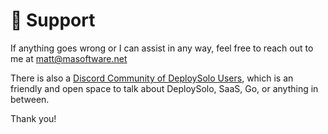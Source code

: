 # 🔧 Support
If anything goes wrong or I can assist in any way, feel free to reach out to me at matt@masoftware.net

There is also a [Discord Community of DeploySolo Users](https://discord.gg/RveN8mkhFv), which is an friendly and open space to talk about DeploySolo, SaaS, Go, or anything in between.

Thank you!
